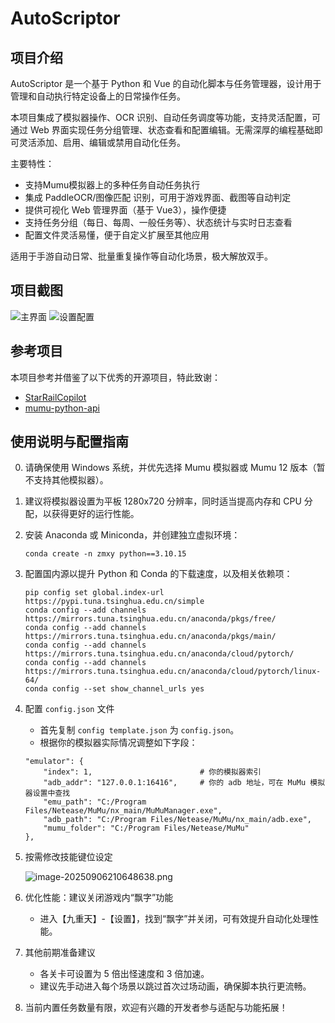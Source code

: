 # AutoScriptor

## 项目介绍
AutoScriptor 是一个基于 Python 和 Vue 的自动化脚本与任务管理器，设计用于管理和自动执行特定设备上的日常操作任务。

本项目集成了模拟器操作、OCR 识别、自动任务调度等功能，支持灵活配置，可通过 Web 界面实现任务分组管理、状态查看和配置编辑。无需深厚的编程基础即可灵活添加、启用、编辑或禁用自动化任务。

主要特性：

- 支持Mumu模拟器上的多种任务自动任务执行
- 集成 PaddleOCR/图像匹配 识别，可用于游戏界面、截图等自动判定
- 提供可视化 Web 管理界面（基于 Vue3），操作便捷
- 支持任务分组（每日、每周、一般任务等）、状态统计与实时日志查看
- 配置文件灵活易懂，便于自定义扩展至其他应用

适用于手游自动日常、批量重复操作等自动化场景，极大解放双手。

## 项目截图
![主界面](https://cdn.nlark.com/yuque/0/2025/png/39311747/1760066454746-f20015f1-a979-41f9-a6b5-74d29878e26b.png?x-oss-process=image%2Fformat%2Cwebp)
![设置配置](https://cdn.nlark.com/yuque/0/2025/png/39311747/1760066548224-6fda07f3-c176-4d6f-a36d-437ec793ca24.png?x-oss-process=image%2Fformat%2Cwebp)

## 参考项目
本项目参考并借鉴了以下优秀的开源项目，特此致谢：
- [StarRailCopilot](https://github.com/LmeSzinc/StarRailCopilot)
- [mumu-python-api](https://github.com/u-wlkjyy/mumu-python-api)

## 使用说明与配置指南

0. 请确保使用 Windows 系统，并优先选择 Mumu 模拟器或 Mumu 12 版本（暂不支持其他模拟器）。

1. 建议将模拟器设置为平板 1280x720 分辨率，同时适当提高内存和 CPU 分配，以获得更好的运行性能。

2. 安装 Anaconda 或 Miniconda，并创建独立虚拟环境：

   ```
   conda create -n zmxy python==3.10.15
   ```

3. 配置国内源以提升 Python 和 Conda 的下载速度，以及相关依赖项：

   ```text
   pip config set global.index-url https://pypi.tuna.tsinghua.edu.cn/simple
   conda config --add channels https://mirrors.tuna.tsinghua.edu.cn/anaconda/pkgs/free/
   conda config --add channels https://mirrors.tuna.tsinghua.edu.cn/anaconda/pkgs/main/
   conda config --add channels https://mirrors.tuna.tsinghua.edu.cn/anaconda/cloud/pytorch/
   conda config --add channels https://mirrors.tuna.tsinghua.edu.cn/anaconda/cloud/pytorch/linux-64/
   conda config --set show_channel_urls yes
   ```

4. 配置 `config.json` 文件

   - 首先复制 `config template.json` 为 `config.json`。
   - 根据你的模拟器实际情况调整如下字段：

   ```
   "emulator": {
       "index": 1,                        # 你的模拟器索引
       "adb_addr": "127.0.0.1:16416",     # 你的 adb 地址，可在 MuMu 模拟器设置中查找
       "emu_path": "C:/Program Files/Netease/MuMu/nx_main/MuMuManager.exe",
       "adb_path": "C:/Program Files/Netease/MuMu/nx_main/adb.exe",
       "mumu_folder": "C:/Program Files/Netease/MuMu"
   },
   ```

5. 按需修改技能键位设定

   ![image-20250906210648638.png](https://cdn.nlark.com/yuque/0/2025/png/39311747/1757165540832-c46387e3-c580-4705-ba97-7d3c1bd63104.png?x-oss-process=image%2Fformat%2Cwebp)

6. 优化性能：建议关闭游戏内“飘字”功能

   - 进入【九重天】-【设置】，找到“飘字”并关闭，可有效提升自动化处理性能。

7. 其他前期准备建议

   - 各关卡可设置为 5 倍出怪速度和 3 倍加速。
   - 建议先手动进入每个场景以跳过首次过场动画，确保脚本执行更流畅。

8. 当前内置任务数量有限，欢迎有兴趣的开发者参与适配与功能拓展！
